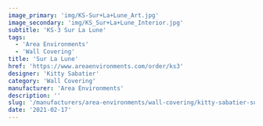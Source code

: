 ```yaml
---
image_primary: 'img/KS-Sur+La+Lune_Art.jpg'
image_secondary: 'img/KS_Sur+La+Lune_Interior.jpg'
subtitle: 'KS-3 Sur La Lune'
tags:
  - 'Area Environments'
  - 'Wall Covering'
title: 'Sur La Lune'
href: 'https://www.areaenvironments.com/order/ks3'
designer: 'Kitty Sabatier'
category: 'Wall Covering'
manufacturer: 'Area Environments'
description: ''
slug: '/manufacturers/area-environments/wall-covering/kitty-sabatier-sur-la-lune'
date: '2021-02-17'
---
```

